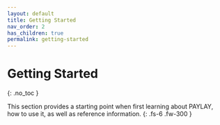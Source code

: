 ```yaml
---
layout: default
title: Getting Started
nav_order: 2
has_children: true
permalink: getting-started
---
```


# Getting Started
{: .no_toc }

This section provides a starting point when first learning about PAYLAY, how to use it, as well as reference information.
{: .fs-6 .fw-300 }